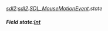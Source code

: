 _[sdl2](../../modules/sdl2/sdl2-module.md):[sdl2](../../modules/sdl2/sdl2-module.md).[SDL\_MouseMotionEvent](../../modules/sdl2/sdl2-sdl_mousemotionevent.md).state_
##### Field state:[Int](../../modules/wonkey/wonkey-types-int.md)

